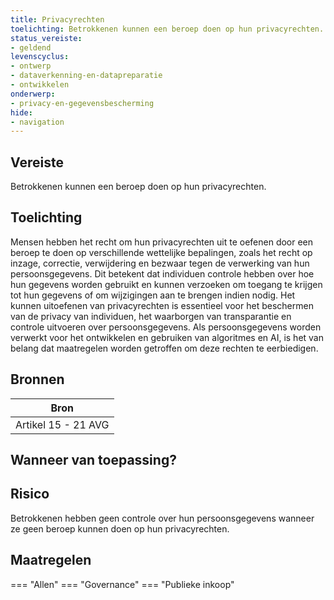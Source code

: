 ```yaml
---
title: Privacyrechten
toelichting: Betrokkenen kunnen een beroep doen op hun privacyrechten.
status_vereiste:
- geldend
levenscyclus:
- ontwerp
- dataverkenning-en-datapreparatie
- ontwikkelen
onderwerp:
- privacy-en-gegevensbescherming
hide:
- navigation
---
```


<!-- tags -->
## Vereiste

Betrokkenen kunnen een beroep doen op hun privacyrechten.

## Toelichting

Mensen hebben het recht om hun privacyrechten uit te oefenen door een beroep te doen op verschillende wettelijke bepalingen, zoals het recht op inzage, correctie, verwijdering en bezwaar tegen de verwerking van hun persoonsgegevens.
Dit betekent dat individuen controle hebben over hoe hun gegevens worden gebruikt en kunnen verzoeken om toegang te krijgen tot hun gegevens of om wijzigingen aan te brengen indien nodig.
Het kunnen uitoefenen van privacyrechten is essentieel voor het beschermen van de privacy van individuen, het waarborgen van transparantie en controle uitvoeren over persoonsgegevens.
Als persoonsgegevens worden verwerkt voor het ontwikkelen en gebruiken van algoritmes en AI, is het van belang dat maatregelen worden getroffen om deze rechten te eerbiedigen.

## Bronnen

| Bron                        |
|-----------------------------|
|Artikel 15 - 21 AVG|

## Wanneer van toepassing?


## Risico

Betrokkenen hebben geen controle over hun persoonsgegevens wanneer ze geen beroep kunnen doen op hun privacyrechten.

## Maatregelen

=== "Allen"
	<!-- list_maatregelen vereiste/inroepen_privacyrecht_bij_verwerking_persoonsgegevens -->
=== "Governance"
	<!-- list_maatregelen vereiste/inroepen_privacyrecht_bij_verwerking_persoonsgegevens onderwerp/governance -->
=== "Publieke inkoop"
	<!-- list_maatregelen vereiste/inroepen_privacyrecht_bij_verwerking_persoonsgegevens onderwerp/publieke-inkoop -->

